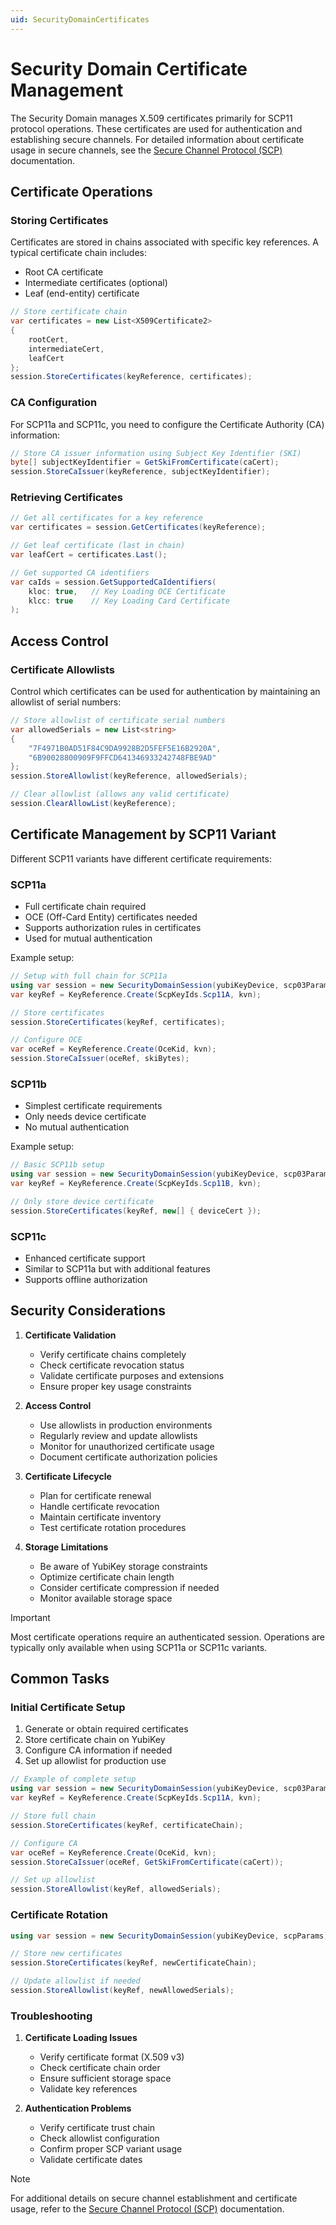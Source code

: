 ```yaml
---
uid: SecurityDomainCertificates
---
```


<!-- Copyright 2024 Yubico AB

Licensed under the Apache License, Version 2.0 (the "License");
you may not use this file except in compliance with the License.
You may obtain a copy of the License at

    http://www.apache.org/licenses/LICENSE-2.0

Unless required by applicable law or agreed to in writing, software
distributed under the License is distributed on an "AS IS" BASIS,
WITHOUT WARRANTIES OR CONDITIONS OF ANY KIND, either express or implied.
See the License for the specific language governing permissions and
limitations under the License. -->

# Security Domain Certificate Management

The Security Domain manages X.509 certificates primarily for SCP11 protocol operations. These certificates are used for authentication and establishing secure channels. For detailed information about certificate usage in secure channels, see the [Secure Channel Protocol (SCP)](xref:UsersManualScp) documentation.

## Certificate Operations

### Storing Certificates

Certificates are stored in chains associated with specific key references. A typical certificate chain includes:
- Root CA certificate
- Intermediate certificates (optional)
- Leaf (end-entity) certificate

```csharp
// Store certificate chain
var certificates = new List<X509Certificate2> 
{ 
    rootCert,
    intermediateCert, 
    leafCert 
};
session.StoreCertificates(keyReference, certificates);
```

### CA Configuration

For SCP11a and SCP11c, you need to configure the Certificate Authority (CA) information:

```csharp
// Store CA issuer information using Subject Key Identifier (SKI)
byte[] subjectKeyIdentifier = GetSkiFromCertificate(caCert);
session.StoreCaIssuer(keyReference, subjectKeyIdentifier);
```

### Retrieving Certificates

```csharp
// Get all certificates for a key reference
var certificates = session.GetCertificates(keyReference);

// Get leaf certificate (last in chain)
var leafCert = certificates.Last();  

// Get supported CA identifiers
var caIds = session.GetSupportedCaIdentifiers(
    kloc: true,   // Key Loading OCE Certificate
    klcc: true    // Key Loading Card Certificate
);
```

## Access Control

### Certificate Allowlists

Control which certificates can be used for authentication by maintaining an allowlist of serial numbers:

```csharp
// Store allowlist of certificate serial numbers
var allowedSerials = new List<string> 
{
    "7F4971B0AD51F84C9DA9928B2D5FEF5E16B2920A",
    "6B90028800909F9FFCD641346933242748FBE9AD"
};
session.StoreAllowlist(keyReference, allowedSerials);

// Clear allowlist (allows any valid certificate)
session.ClearAllowList(keyReference);
```

## Certificate Management by SCP11 Variant

Different SCP11 variants have different certificate requirements:

### SCP11a
- Full certificate chain required
- OCE (Off-Card Entity) certificates needed
- Supports authorization rules in certificates
- Used for mutual authentication

Example setup:
```csharp
// Setup with full chain for SCP11a
using var session = new SecurityDomainSession(yubiKeyDevice, scp03Params);
var keyRef = KeyReference.Create(ScpKeyIds.Scp11A, kvn);

// Store certificates
session.StoreCertificates(keyRef, certificates);

// Configure OCE
var oceRef = KeyReference.Create(OceKid, kvn);
session.StoreCaIssuer(oceRef, skiBytes);
```

### SCP11b
- Simplest certificate requirements
- Only needs device certificate
- No mutual authentication

Example setup:
```csharp
// Basic SCP11b setup
using var session = new SecurityDomainSession(yubiKeyDevice, scp03Params);
var keyRef = KeyReference.Create(ScpKeyIds.Scp11B, kvn);

// Only store device certificate
session.StoreCertificates(keyRef, new[] { deviceCert });
```

### SCP11c
- Enhanced certificate support
- Similar to SCP11a but with additional features
- Supports offline authorization

## Security Considerations

1. **Certificate Validation**
   - Verify certificate chains completely
   - Check certificate revocation status
   - Validate certificate purposes and extensions
   - Ensure proper key usage constraints

2. **Access Control**
   - Use allowlists in production environments
   - Regularly review and update allowlists
   - Monitor for unauthorized certificate usage
   - Document certificate authorization policies

3. **Certificate Lifecycle**
   - Plan for certificate renewal
   - Handle certificate revocation
   - Maintain certificate inventory
   - Test certificate rotation procedures

4. **Storage Limitations**
   - Be aware of YubiKey storage constraints
   - Optimize certificate chain length
   - Consider certificate compression if needed
   - Monitor available storage space

> [!IMPORTANT]
> Most certificate operations require an authenticated session. Operations are typically only available when using SCP11a or SCP11c variants.

## Common Tasks

### Initial Certificate Setup

1. Generate or obtain required certificates
2. Store certificate chain on YubiKey
3. Configure CA information if needed
4. Set up allowlist for production use

```csharp
// Example of complete setup
using var session = new SecurityDomainSession(yubiKeyDevice, scp03Params);
var keyRef = KeyReference.Create(ScpKeyIds.Scp11A, kvn);

// Store full chain
session.StoreCertificates(keyRef, certificateChain);

// Configure CA
var oceRef = KeyReference.Create(OceKid, kvn);
session.StoreCaIssuer(oceRef, GetSkiFromCertificate(caCert));

// Set up allowlist
session.StoreAllowlist(keyRef, allowedSerials);
```

### Certificate Rotation

```csharp
using var session = new SecurityDomainSession(yubiKeyDevice, scpParams);

// Store new certificates
session.StoreCertificates(keyRef, newCertificateChain);

// Update allowlist if needed
session.StoreAllowlist(keyRef, newAllowedSerials);
```

### Troubleshooting

1. **Certificate Loading Issues**
   - Verify certificate format (X.509 v3)
   - Check certificate chain order
   - Ensure sufficient storage space
   - Validate key references

2. **Authentication Problems**
   - Verify certificate trust chain
   - Check allowlist configuration
   - Confirm proper SCP variant usage
   - Validate certificate dates

> [!NOTE]
> For additional details on secure channel establishment and certificate usage, refer to the [Secure Channel Protocol (SCP)](xref:UsersManualScp) documentation.